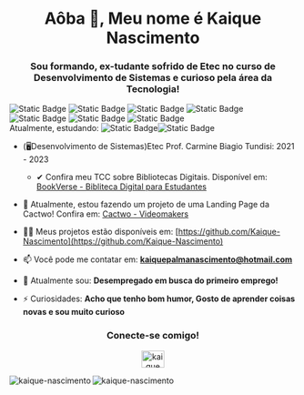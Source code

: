 <h1 align="center">Aôba 👋, Meu nome é Kaique Nascimento</h1>
<h3 align="center">Sou formando, ex-tudante sofrido de Etec no curso de Desenvolvimento de Sistemas e curioso pela área da Tecnologia!</h3>

![Static Badge](https://img.shields.io/badge/HTML-%23E34F26?style=for-the-badge&logo=html5&logoColor=black)
![Static Badge](https://img.shields.io/badge/CSS-%231572B6?style=for-the-badge&logo=css3&logoColor=black)
![Static Badge](https://img.shields.io/badge/-Bootstrap-%237952B3?style=for-the-badge&logo=bootstrap&logoColor=black&color=%237952B3)
![Static Badge](https://img.shields.io/badge/Javascript-%23F7DF1E?style=for-the-badge&logo=javascript&logoColor=black)
![Static Badge](https://img.shields.io/badge/PHP-%23777BB4?style=for-the-badge&logo=php&logoColor=black)
![Static Badge](https://img.shields.io/badge/MySql-%234479A1?style=for-the-badge&logo=Mysql&logoColor=black)
![Static Badge](https://img.shields.io/badge/-scss-%23CC6699?style=for-the-badge&logo=sass&logoColor=black&color=%23CC6699)
<br>Atualmente, estudando:
![Static Badge](https://img.shields.io/badge/-React--Native-black?style=for-the-badge&logo=react&logoColor=%2361DAFB)![Static Badge](https://img.shields.io/badge/Visual--Basic-%23512BD4?style=for-the-badge&logo=visualbasic)



<ul> <li>(🖥Desenvolvimento de Sistemas)Etec Prof. Carmine Biagio Tundisi: 2021 - 2023 </li> 

- ✔ Confira meu TCC sobre Bibliotecas Digitais. Disponível em: [BookVerse - Bibliteca Digital para Estudantes](https://github.com/Kaique-Nascimento/BookVerse-TCC)
  </ul>
 - 💼 Atualmente, estou fazendo um projeto de uma Landing Page da Cactwo! Confira em: [Cactwo - Videomakers](https://github.com/Kaique-Nascimento/cactwo)
   
- 👨‍💻 Meus projetos estão disponíveis em: [https://github.com/Kaique-Nascimento](https://github.com/Kaique-Nascimento)

- 📫 Você pode me contatar em: **kaiquepalmanascimento@hotmail.com**

- 📄 Atualmente sou: **Desempregado em busca do primeiro emprego!**

- ⚡ Curiosidades: **Acho que tenho bom humor, Gosto de aprender coisas novas e sou muito curioso**

<h3 align="center">Conecte-se comigo!</h3>
<p align="center">
<a href=https://www.linkedin.com/in/kaique-nascimento-41171723a target="_blank"><img align="center" src="https://raw.githubusercontent.com/rahuldkjain/github-profile-readme-generator/master/src/images/icons/Social/linked-in-alt.svg" alt="kaique nascimento" height="30" width="40" /></a>
</p>

 <img align="left" src="https://github-readme-stats.vercel.app/api/top-langs?username=kaique-nascimento&show_icons=true&title_color=4826f2&locale=en&layout=compact" alt="kaique-nascimento" />

<img align="left" src="https://github-readme-stats.vercel.app/api?username=kaique-nascimento&show_icons=true&title_color=4826f2&locale=en" alt="kaique-nascimento" />


